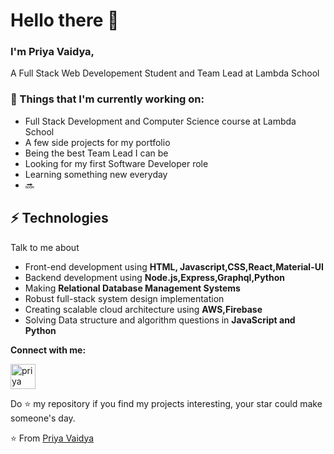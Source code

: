 # Hello there 👋 

### I'm Priya Vaidya, 

A Full Stack Web Developement Student and Team Lead at Lambda School

### 💼  Things that I'm currently working on: 
* Full Stack Development and Computer Science course at Lambda School
* A few side projects for my portfolio
* Being the best Team Lead I can be
* Looking for my first Software Developer role  
* Learning something new everyday
* 🔜
 
 ## ⚡ Technologies
Talk to me about
- Front-end development using **HTML, Javascript,CSS,React,Material-UI**
- Backend development using **Node.js,Express,Graphql,Python**
- Making **Relational Database Management Systems**
- Robust full-stack system design implementation
- Creating scalable cloud architecture using **AWS,Firebase**
- Solving Data structure and algorithm questions in **JavaScript and Python**

**Connect with me:**
<p align="left">
<a href="https://twitter.com/priyacodes98" target="blank"><img align="center" src="https://cdn.jsdelivr.net/npm/simple-icons@3.0.1/icons/twitter.svg" alt="priya" height="40" width="40" /></a> &nbsp;&nbsp;
</p>


Do ⭐ my repository if you find my projects interesting, your star could make someone's day.  

⭐️ From [Priya Vaidya](https://www.priyavaidya.com)
